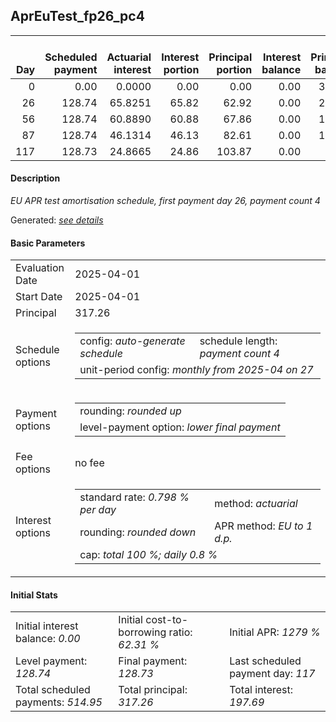 <h2>AprEuTest_fp26_pc4</h2>
<table>
    <thead style="vertical-align: bottom;">
        <th style="text-align: right;">Day</th>
        <th style="text-align: right;">Scheduled payment</th>
        <th style="text-align: right;">Actuarial interest</th>
        <th style="text-align: right;">Interest portion</th>
        <th style="text-align: right;">Principal portion</th>
        <th style="text-align: right;">Interest balance</th>
        <th style="text-align: right;">Principal balance</th>
        <th style="text-align: right;">Total actuarial interest</th>
        <th style="text-align: right;">Total interest</th>
        <th style="text-align: right;">Total principal</th>
    </thead>
    <tr style="text-align: right;">
        <td class="ci00">0</td>
        <td class="ci01" style="white-space: nowrap;">0.00</td>
        <td class="ci02">0.0000</td>
        <td class="ci03">0.00</td>
        <td class="ci04">0.00</td>
        <td class="ci05">0.00</td>
        <td class="ci06">317.26</td>
        <td class="ci07">0.0000</td>
        <td class="ci08">0.00</td>
        <td class="ci09">0.00</td>
    </tr>
    <tr style="text-align: right;">
        <td class="ci00">26</td>
        <td class="ci01" style="white-space: nowrap;">128.74</td>
        <td class="ci02">65.8251</td>
        <td class="ci03">65.82</td>
        <td class="ci04">62.92</td>
        <td class="ci05">0.00</td>
        <td class="ci06">254.34</td>
        <td class="ci07">65.8251</td>
        <td class="ci08">65.82</td>
        <td class="ci09">62.92</td>
    </tr>
    <tr style="text-align: right;">
        <td class="ci00">56</td>
        <td class="ci01" style="white-space: nowrap;">128.74</td>
        <td class="ci02">60.8890</td>
        <td class="ci03">60.88</td>
        <td class="ci04">67.86</td>
        <td class="ci05">0.00</td>
        <td class="ci06">186.48</td>
        <td class="ci07">126.7141</td>
        <td class="ci08">126.70</td>
        <td class="ci09">130.78</td>
    </tr>
    <tr style="text-align: right;">
        <td class="ci00">87</td>
        <td class="ci01" style="white-space: nowrap;">128.74</td>
        <td class="ci02">46.1314</td>
        <td class="ci03">46.13</td>
        <td class="ci04">82.61</td>
        <td class="ci05">0.00</td>
        <td class="ci06">103.87</td>
        <td class="ci07">172.8455</td>
        <td class="ci08">172.83</td>
        <td class="ci09">213.39</td>
    </tr>
    <tr style="text-align: right;">
        <td class="ci00">117</td>
        <td class="ci01" style="white-space: nowrap;">128.73</td>
        <td class="ci02">24.8665</td>
        <td class="ci03">24.86</td>
        <td class="ci04">103.87</td>
        <td class="ci05">0.00</td>
        <td class="ci06">0.00</td>
        <td class="ci07">197.7120</td>
        <td class="ci08">197.69</td>
        <td class="ci09">317.26</td>
    </tr>
</table>
<h4>Description</h4>
<p><i>EU APR test amortisation schedule, first payment day 26, payment count 4</i></p>
<p>Generated: <i><a href="../GeneratedDate.html">see details</a></i></p>
<h4>Basic Parameters</h4>
<table>
    <tr>
        <td>Evaluation Date</td>
        <td>2025-04-01</td>
    </tr>
    <tr>
        <td>Start Date</td>
        <td>2025-04-01</td>
    </tr>
    <tr>
        <td>Principal</td>
        <td>317.26</td>
    </tr>
    <tr>
        <td>Schedule options</td>
        <td>
            <table>
                <tr>
                    <td>config: <i>auto-generate schedule</i></td>
                    <td>schedule length: <i><i>payment count</i> 4</i></td>
                </tr>
                <tr>
                    <td colspan="2" style="white-space: nowrap;">unit-period config: <i>monthly from 2025-04 on 27</i></td>
                </tr>
            </table>
        </td>
    </tr>
    <tr>
        <td>Payment options</td>
        <td>
            <table>
                <tr>
                    <td>rounding: <i>rounded up</i></td>
                </tr>
                <tr>
                    <td>level-payment option: <i>lower&nbsp;final&nbsp;payment</i></td>
                </tr>
            </table>
        </td>
    </tr>
    <tr>
        <td>Fee options</td>
        <td>no fee
        </td>
    </tr>
    <tr>
        <td>Interest options</td>
        <td>
            <table>
                <tr>
                    <td>standard rate: <i>0.798 % per day</i></td>
                    <td>method: <i>actuarial</i></td>
                </tr>
                <tr>
                    <td>rounding: <i>rounded down</i></td>
                    <td>APR method: <i>EU to 1 d.p.</i></td>
                </tr>
                <tr>
                    <td colspan="2">cap: <i>total 100 %; daily 0.8 %</td>
                </tr>
            </table>
        </td>
    </tr>
</table>
<h4>Initial Stats</h4>
<table>
    <tr>
        <td>Initial interest balance: <i>0.00</i></td>
        <td>Initial cost-to-borrowing ratio: <i>62.31 %</i></td>
        <td>Initial APR: <i>1279 %</i></td>
    </tr>
    <tr>
        <td>Level payment: <i>128.74</i></td>
        <td>Final payment: <i>128.73</i></td>
        <td>Last scheduled payment day: <i>117</i></td>
    </tr>
    <tr>
        <td>Total scheduled payments: <i>514.95</i></td>
        <td>Total principal: <i>317.26</i></td>
        <td>Total interest: <i>197.69</i></td>
    </tr>
</table>